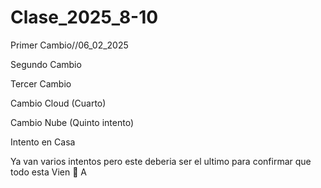 # Clase_2025_8-10
Primer Cambio//06_02_2025


Segundo Cambio


Tercer Cambio

Cambio Cloud (Cuarto)

Cambio Nube (Quinto intento)


Intento en Casa


Ya van varios intentos pero este deberia ser el ultimo para confirmar que todo esta Vien 🥑 A
